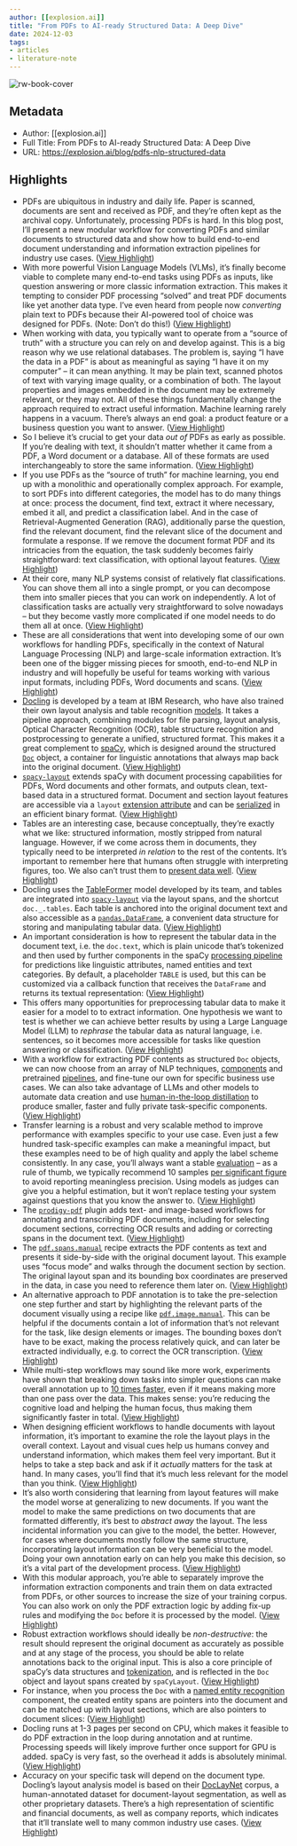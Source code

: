 ```yaml
---
author: [[explosion.ai]]
title: "From PDFs to AI-ready Structured Data: A Deep Dive"
date: 2024-12-03
tags: 
- articles
- literature-note
---
```

![rw-book-cover](https://explosion.ai/blog/pdfs_social.jpg)

## Metadata
- Author: [[explosion.ai]]
- Full Title: From PDFs to AI-ready Structured Data: A Deep Dive
- URL: https://explosion.ai/blog/pdfs-nlp-structured-data

## Highlights
- PDFs are ubiquitous in industry and daily life. Paper is scanned, documents are sent and received as PDF, and they’re often kept as the archival copy. Unfortunately, processing PDFs is hard. In this blog post, I’ll present a new modular workflow for converting PDFs and similar documents to structured data and show how to build end-to-end document understanding and information extraction pipelines for industry use cases. ([View Highlight](https://read.readwise.io/read/01je4j6xsyecxpwr88ddm963am))
- With more powerful Vision Language Models (VLMs), it’s finally become viable to complete many end-to-end tasks using PDFs as inputs, like question answering or more classic information extraction. This makes it tempting to consider PDF processing “solved” and treat PDF documents like yet another data type. I’ve even heard from people now *converting* plain text to PDFs because their AI-powered tool of choice was designed for PDFs. (Note: Don’t do this!) ([View Highlight](https://read.readwise.io/read/01je4j7100zx1p9ea123jnr06c))
- When working with data, you typically want to operate from a “source of truth” with a structure you can rely on and develop against. This is a big reason why we use relational databases. The problem is, saying “I have the data in a PDF” is about as meaningful as saying “I have it on my computer” – it can mean anything. It may be plain text, scanned photos of text with varying image quality, or a combination of both. The layout properties and images embedded in the document may be extremely relevant, or they may not. All of these things fundamentally change the approach required to extract useful information. Machine learning rarely happens in a vacuum. There’s always an end goal: a product feature or a business question you want to answer. ([View Highlight](https://read.readwise.io/read/01je4j77epmzqtgxdj4w0stevj))
- So I believe it’s crucial to get your data *out of* PDFs as early as possible. If you’re dealing with text, it shouldn’t matter whether it came from a PDF, a Word document or a database. All of these formats are used interchangeably to store the same information. ([View Highlight](https://read.readwise.io/read/01je4j7g0hssxrgm15sg4e3qzs))
- If you use PDFs as the “source of truth” for machine learning, you end up with a monolithic and operationally complex approach. For example, to sort PDFs into different categories, the model has to do many things at once: process the document, find text, extract it where necessary, embed it all, and predict a classification label. And in the case of Retrieval-Augmented Generation (RAG), additionally parse the question, find the relevant document, find the relevant slice of the document and formulate a response. If we remove the document format PDF and its intricacies from the equation, the task suddenly becomes fairly straightforward: text classification, with optional layout features. ([View Highlight](https://read.readwise.io/read/01je4j7jd91ybwy1xjqj3rk52r))
- At their core, many NLP systems consist of relatively flat classifications. You can shove them all into a single prompt, or you can decompose them into smaller pieces that you can work on independently. A lot of classification tasks are actually very straightforward to solve nowadays – but they become vastly more complicated if one model needs to do them all at once. ([View Highlight](https://read.readwise.io/read/01je4j7svmfn5kghfv4t12bfh9))
- These are all considerations that went into developing some of our own workflows for handling PDFs, specifically in the context of Natural Language Processing (NLP) and large-scale information extraction. It’s been one of the bigger missing pieces for smooth, end-to-end NLP in industry and will hopefully be useful for teams working with various input formats, including PDFs, Word documents and scans. ([View Highlight](https://read.readwise.io/read/01je4j7zgadzydjyw9szha8y3n))
- [Docling](https://ds4sd.github.io/docling/) is developed by a team at IBM Research, who have also trained their own layout analysis and table recognition [models](https://huggingface.co/ds4sd/docling-models). It takes a pipeline approach, combining modules for file parsing, layout analysis, Optical Character Recognition (OCR), table structure recognition and postprocessing to generate a unified, structured format. This makes it a great complement to [spaCy](https://spacy.io), which is designed around the structured [`Doc`](https://spacy.io/api/doc) object, a container for linguistic annotations that always map back into the original document. ([View Highlight](https://read.readwise.io/read/01je4j82bcgrsncz1t4d8hwq6e))
- [`spacy-layout`](https://github.com/explosion/spacy-layout) extends spaCy with document processing capabilities for PDFs, Word documents and other formats, and outputs clean, text-based data in a structured format. Document and section layout features are accessible via a `layout` [extension attribute](https://spacy.io/usage/processing-pipelines#custom-components-attributes) and can be [serialized](https://spacy.io/usage/saving-loading#docs) in an efficient binary format. ([View Highlight](https://read.readwise.io/read/01je4j8c47pzycf1ate48vbe76))
- Tables are an interesting case, because conceptually, they’re exactly what we like: structured information, mostly stripped from natural language. However, if we come across them in documents, they typically need to be interpreted *in relation* to the rest of the contents. It’s important to remember here that humans often struggle with interpreting figures, too. We also can’t trust them to [present data well](https://www.reddit.com/r/dataisugly/top/?t=all). ([View Highlight](https://read.readwise.io/read/01je4j8rvk56dmjqf6r23ywqwr))
- Docling uses the [TableFormer](https://arxiv.org/abs/2203.01017) model developed by its team, and tables are integrated into [`spacy-layout`](https://github.com/explosion/spacy-layout) via the layout spans, and the shortcut `doc._.tables`. Each table is anchored into the original document text and also accessible as a [`pandas.DataFrame`](https://pandas.pydata.org/docs/reference/api/pandas.DataFrame.html), a convenient data structure for storing and manipulating tabular data. ([View Highlight](https://read.readwise.io/read/01je4j9509gca44t6yt2kz2pke))
- An important consideration is how to represent the tabular data in the document text, i.e. the `doc.text`, which is plain unicode that’s tokenized and then used by further components in the spaCy [processing pipeline](https://spacy.io/usage/processing-pipelines) for predictions like linguistic attributes, named entities and text categories. By default, a placeholder `TABLE` is used, but this can be customized via a callback function that receives the `DataFrame` and returns its textual representation: ([View Highlight](https://read.readwise.io/read/01je4j9dx3j50h3fbh0zdcs28a))
- This offers many opportunities for preprocessing tabular data to make it easier for a model to to extract information. One hypothesis we want to test is whether we can achieve better results by using a Large Language Model (LLM) to *rephrase* the tabular data as natural language, i.e. sentences, so it becomes more accessible for tasks like question answering or classification. ([View Highlight](https://read.readwise.io/read/01je4j9mbwajdz3a6cjw7vtwtg))
- With a workflow for extracting PDF contents as structured `Doc` objects, we can now choose from an array of NLP techniques, [components](https://spacy.io/usage/processing-pipelines) and pretrained [pipelines](https://spacy.io/models), and fine-tune our own for specific business use cases. We can also take advantage of LLMs and other models to automate data creation and use [human-in-the-loop distillation](https://explosion.ai/blog/human-in-the-loop-distillation) to produce smaller, faster and fully private task-specific components. ([View Highlight](https://read.readwise.io/read/01je4j9zf8a5ev2ynkwg8eds9g))
- Transfer learning is a robust and very scalable method to improve performance with examples specific to your use case. Even just a few hundred task-specific examples can make a meaningful impact, but these examples need to be of high quality and apply the label scheme consistently. In any case, you’ll always want a stable [evaluation](https://explosion.ai/blog/applied-nlp-thinking#utility-vs-accuracy) – as a rule of thumb, we typically recommend 10 samples [per significant figure](https://speakerdeck.com/honnibal/practical-tips-for-bootstrapping-information-extraction-pipelines?slide=76) to avoid reporting meaningless precision. Using models as judges can give you a helpful estimation, but it won’t replace testing your system against questions that you know the answer to. ([View Highlight](https://read.readwise.io/read/01je4ja5mk64q33sdx0epyv41r))
- The [`prodigy-pdf`](https://prodi.gy/docs/plugins#pdf) plugin adds text- and image-based workflows for annotating and transcribing PDF documents, including for selecting document sections, correcting OCR results and adding or correcting spans in the document text. ([View Highlight](https://read.readwise.io/read/01je4jamm0cd09y332tva010sz))
- The [`pdf.spans.manual`](https://prodi.gy/docs/plugins#pdf-spans.manual) recipe extracts the PDF contents as text and presents it side-by-side with the original document layout. This example uses “focus mode” and walks through the document section by section. The original layout span and its bounding box coordinates are preserved in the data, in case you need to reference them later on. ([View Highlight](https://read.readwise.io/read/01je4jaqm2qan7hygs79jcktfh))
- An alternative approach to PDF annotation is to take the pre-selection one step further and start by highlighting the relevant parts of the document visually using a recipe like [`pdf.image.manual`](https://prodi.gy/docs/plugins#pdf). This can be helpful if the documents contain a lot of information that’s not relevant for the task, like design elements or images. The bounding boxes don’t have to be exact, making the process relatively quick, and can later be extracted individually, e.g. to correct the OCR transcription. ([View Highlight](https://read.readwise.io/read/01je4jax0qm2n1pyqc44vmak7a))
- While multi-step workflows may sound like more work, experiments have shown that breaking down tasks into simpler questions can make overall annotation up to [10 times faster](https://explosion.ai/blog/sp-global-commodities#workflow), even if it means making more than one pass over the data. This makes sense: you’re reducing the cognitive load and helping the human focus, thus making them significantly faster in total. ([View Highlight](https://read.readwise.io/read/01je4jb1gnexmxm64j7a6fjbqw))
- When designing efficient workflows to handle documents with layout information, it’s important to examine the role the layout plays in the overall context. Layout and visual cues help us humans convey and understand information, which makes them feel very important. But it helps to take a step back and ask if it *actually* matters for the task at hand. In many cases, you’ll find that it’s much less relevant for the model than you think. ([View Highlight](https://read.readwise.io/read/01je4jb7kw98c905m8qg9z6vq5))
- It’s also worth considering that learning from layout features will make the model worse at generalizing to new documents. If you want the model to make the same predictions on two documents that are formatted differently, it’s best to *abstract away* the layout. The less incidental information you can give to the model, the better. However, for cases where documents mostly follow the same structure, incorporating layout information can be very beneficial to the model. Doing your own annotation early on can help you make this decision, so it’s a vital part of the development process. ([View Highlight](https://read.readwise.io/read/01je4jbavvk697e913vptrnzyr))
- With this modular approach, you’re able to separately improve the information extraction components and train them on data extracted from PDFs, or other sources to increase the size of your training corpus. You can also work on only the PDF extraction logic by adding fix-up rules and modifying the `Doc` before it is processed by the model. ([View Highlight](https://read.readwise.io/read/01je4jbjebqjrsstm8hs2y0wb2))
- Robust extraction workflows should ideally be *non-destructive*: the result should represent the original document as accurately as possible and at any stage of the process, you should be able to relate annotations back to the original input. This is also a core principle of spaCy’s data structures and [tokenization](https://spacy.io/usage/linguistic-features#tokenization), and is reflected in the `Doc` object and layout spans created by `spaCyLayout`. ([View Highlight](https://read.readwise.io/read/01je4jbm52tt3cs1v53pkra1zv))
- For instance, when you process the `Doc` with a [named entity recognition](https://spacy.io/usage/linguistic-features#named-entities) component, the created entity spans are pointers into the document and can be matched up with layout sections, which are also pointers to document slices: ([View Highlight](https://read.readwise.io/read/01je4jbzghm34tnmjc9ck808xk))
- Docling runs at 1-3 pages per second on CPU, which makes it feasible to do PDF extraction in the loop during annotation and at runtime. Processing speeds will likely improve further once support for GPU is added. spaCy is very fast, so the overhead it adds is absolutely minimal. ([View Highlight](https://read.readwise.io/read/01je4jc4pt0bp1b7e8n76j5p3s))
- Accuracy on your specific task will depend on the document type. Docling’s layout analysis model is based on their [DocLayNet](https://dl.acm.org/doi/10.1145/3534678.3539043) corpus, a human-annotated dataset for document-layout segmentation, as well as other proprietary datasets. There’s a high representation of scientific and financial documents, as well as company reports, which indicates that it’ll translate well to many common industry use cases. ([View Highlight](https://read.readwise.io/read/01je4jcgm8mmk0af2z7crev59m))


